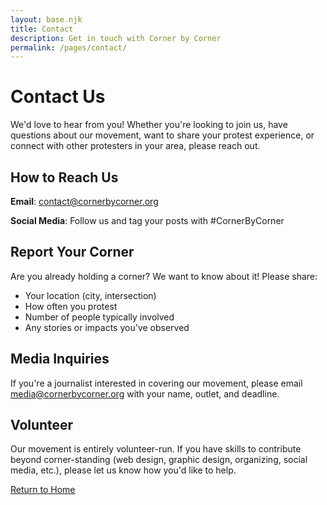 ```yaml
---
layout: base.njk
title: Contact
description: Get in touch with Corner by Corner
permalink: /pages/contact/
---
```


# Contact Us

We'd love to hear from you! Whether you're looking to join us, have questions about our movement, want to share your protest experience, or connect with other protesters in your area, please reach out.

## How to Reach Us

**Email**: [contact@cornerbycorner.org](mailto:contact@cornerbycorner.org)

**Social Media**: Follow us and tag your posts with #CornerByCorner

## Report Your Corner

Are you already holding a corner? We want to know about it! Please share:
- Your location (city, intersection)
- How often you protest
- Number of people typically involved
- Any stories or impacts you've observed

## Media Inquiries

If you're a journalist interested in covering our movement, please email [media@cornerbycorner.org](mailto:media@cornerbycorner.org) with your name, outlet, and deadline.

## Volunteer

Our movement is entirely volunteer-run. If you have skills to contribute beyond corner-standing (web design, graphic design, organizing, social media, etc.), please let us know how you'd like to help.

[Return to Home](/)
